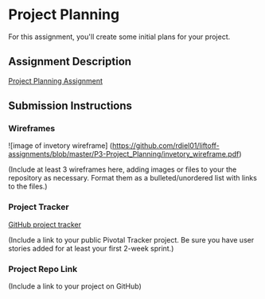# Project Planning
For this assignment, you'll create some initial plans for your project.

## Assignment Description
[Project Planning Assignment](https://education.launchcode.org/liftoff/assignments/planning/)

## Submission Instructions

### Wireframes

![image of invetory wireframe]
(https://github.com/rdiel01/liftoff-assignments/blob/master/P3-Project_Planning/invetory_wireframe.pdf)

(Include at least 3 wireframes here, adding images or files to your the repository as necessary. Format them as a bulleted/unordered list with links to the files.)

### Project Tracker

[GitHub project tracker](https://github.com/rdiel01/liftoff-assignments/projects/1)

(Include a link to your public Pivotal Tracker project. Be sure you have user stories added for at least your first 2-week sprint.)

### Project Repo Link

(Include a link to your project on GitHub)
